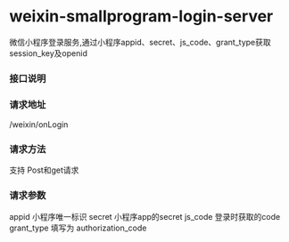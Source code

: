 # weixin-smallprogram-login-server
微信小程序登录服务,通过小程序appid、secret、js_code、grant_type获取session_key及openid

### 接口说明
### 请求地址
/weixin/onLogin
### 请求方法 
支持 Post和get请求
### 请求参数
appid 小程序唯一标识
secret 小程序app的secret
js_code 登录时获取的code
grant_type 填写为 authorization_code

